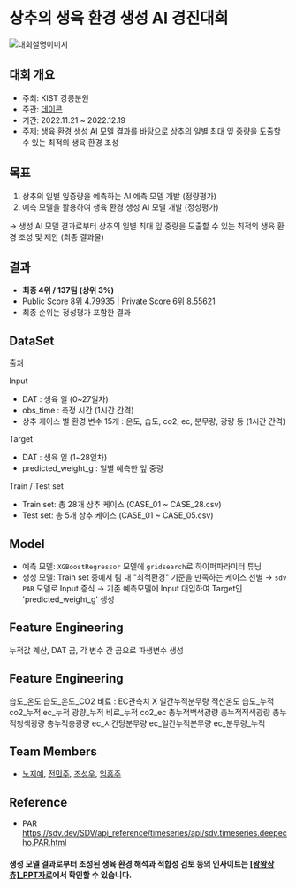 # 상추의 생육 환경 생성 AI 경진대회
![대회설명이미지](https://user-images.githubusercontent.com/92534659/209780762-7153a789-b52a-41a9-a108-11a351c41bef.png)

## 대회 개요
- 주최: KIST 강릉분원
- 주관: [데이콘](https://dacon.io/competitions/official/236033/overview/description)
- 기간: 2022.11.21 ~ 2022.12.19
- 주제: 생육 환경 생성 AI 모델 결과를 바탕으로 상추의 일별 최대 잎 중량을 도출할 수 있는 최적의 생육 환경 조성

## 목표
1. 상추의 일별 잎중량을 예측하는 AI 예측 모델 개발 (정량평가)
2. 예측 모델을 활용하여 생육 환경 생성 AI 모델 개발 (정성평가)

&rarr; 생성 AI 모델 결과로부터 상추의 일별 최대 잎 중량을 도출할 수 있는 최적의 생육 환경 조성 및 제안 (최종 결과물)

## 결과
- **최종 4위 / 137팀 (상위 3%)**
- Public Score 8위 4.79935 | Private Score 6위 8.55621
- 최종 순위는 정성평가 포함한 결과

## DataSet
[출처](https://dacon.io/competitions/official/236033/data)

Input
  - DAT : 생육 일 (0~27일차)
  - obs_time : 측정 시간 (1시간 간격)
  - 상추 케이스 별 환경 변수 15개 : 온도, 습도, co2, ec, 분무량, 광량 등 (1시간 간격)

Target
  - DAT : 생육 일 (1~28일차)
  - predicted_weight_g : 일별 예측한 잎 중량

Train / Test set
  - Train set: 총 28개 상추 케이스 (CASE_01 ~ CASE_28.csv)
  - Test set: 총 5개 상추 케이스 (CASE_01 ~ CASE_05.csv)

## Model
- 예측 모델: `XGBoostRegressor` 모델에 `gridsearch`로 하이퍼파라미터 튜닝
- 생성 모델: Train set 중에서 팀 내 "최적환경" 기준을 만족하는 케이스 선별 &rarr; `sdv PAR` 모델로 Input 증식 &rarr; 기존 예측모델에 Input 대입하여 Target인 'predicted_weight_g' 생성

## Feature Engineering
누적값 계산, DAT 곱, 각 변수 간 곱으로 파생변수 생성
## Feature Engineering
습도_온도
습도_온도_CO2
비료 : EC관측치 X 일간누적분무량
적산온도
습도_누적
co2_누적
ec_누적
광량_누적
비료_누적
co2_ec
총누적백색광량
총누적적색광량
총누적청색광량
총누적총광량
ec_시간당분무량
ec_일간누적분무량
ec_분무량_누적

## Team Members
- [노지예](https://github.com/kkumtori), [전민주](https://github.com/forminju), [조성우](https://github.com/jswooo), [임홍주](https://github.com/hihongju)

## Reference
- PAR
https://sdv.dev/SDV/api_reference/timeseries/api/sdv.timeseries.deepecho.PAR.html


#### 생성 모델 결과로부터 조성된 생육 환경 해석과 적합성 검토 등의 인사이트는 [ [왕왕상츄]_PPT자료](https://github.com/forminju/DACON_lettuce_prediction/blob/main/%5B%EC%99%95%EC%99%95%EC%83%81%EC%B8%84%5D_PPT%EC%9E%90%EB%A3%8C.pdf)에서 확인할 수 있습니다.
